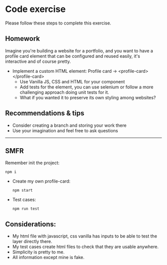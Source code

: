 # Code exercise

Please follow these steps to complete this exercise.

## Homework

Imagine you're building a website for a portfolio, and you want to have a profile card element that
can be configured and reused easily, it's interactive and of course pretty.
- Implement a custom HTML element: Profile card -> &lt;profile-card> &lt;/profile-card>
    - Use Vanilla JS, CSS and HTML for your component
    - Add tests for the element, you can use selenium or follow a more challenging approach doing unit tests for it.
    - What if you wanted it to preserve its own styling among websites?

## Recommendations & tips   

- Consider creating a branch and storing your work there
- Use your imagination and feel free to ask questions
___

## SMFR

Remember init the project:<pre><code>npm i
</code></pre>
- Create my own profile-card: <pre><code>npm start
</code></pre>
- Test cases: <pre><code>npm run test
</code></pre>

## Considerations:
- My html file with javascript, css vanilla has inputs to be able to test the layer directly there.
- My test cases create html files to check that they are usable anywhere.
- Simplicity is pretty to me.
- All information except mine is fake.
